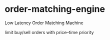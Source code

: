# order-matching-engine
Low Latency Order Matching Machine

limit buy/sell orders with price–time priority
